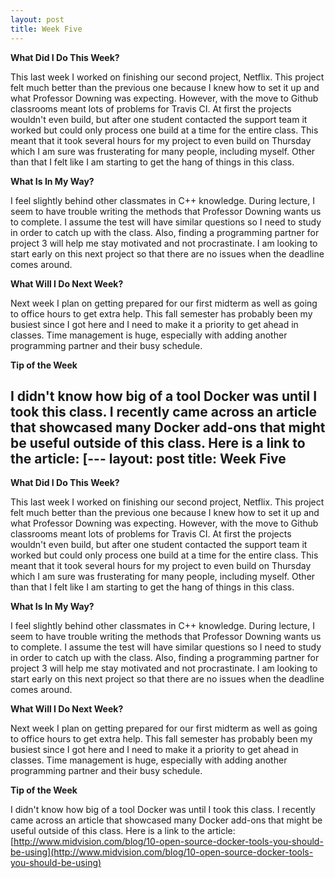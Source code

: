 ```yaml
---
layout: post
title: Week Five
---
```


**What Did I Do This Week?**

This last week I worked on finishing our second project, Netflix.  This project felt much better than the previous one because I knew how to set it up and what Professor Downing was expecting.  However, with the move to Github classrooms meant lots of problems for Travis CI.  At first the projects wouldn't even build, but after one student contacted the support team it worked but could only process one build at a time for the entire class.  This meant that it took several hours for my project to even build on Thursday which I am sure was frusterating for many people, including myself.  Other than that I felt like I am starting to get the hang of things in this class.

**What Is In My Way?**

I feel slightly behind other classmates in C++ knowledge.  During lecture, I seem to have trouble writing the methods that Professor Downing wants us to complete.  I assume the test will have similar questions so I need to study in order to catch up with the class.  Also, finding a programming partner for project 3 will help me stay motivated and not procrastinate.  I am looking to start early on this next project so that there are no issues when the deadline comes around.

**What Will I Do Next Week?**

Next week I plan on getting prepared for our first midterm as well as going to office hours to get extra help.  This fall semester has probably been my busiest since I got here and I need to make it a priority to get ahead in classes.  Time management is huge, especially with adding another programming partner and their busy schedule.

**Tip of the Week**

I didn't know how big of a tool Docker was until I took this class.  I recently came across an article that showcased many Docker add-ons that might be useful outside of this class.  Here is a link to the article: [---
layout: post
title: Week Five
---

**What Did I Do This Week?**

This last week I worked on finishing our second project, Netflix.  This project felt much better than the previous one because I knew how to set it up and what Professor Downing was expecting.  However, with the move to Github classrooms meant lots of problems for Travis CI.  At first the projects wouldn't even build, but after one student contacted the support team it worked but could only process one build at a time for the entire class.  This meant that it took several hours for my project to even build on Thursday which I am sure was frusterating for many people, including myself.  Other than that I felt like I am starting to get the hang of things in this class.

**What Is In My Way?**

I feel slightly behind other classmates in C++ knowledge.  During lecture, I seem to have trouble writing the methods that Professor Downing wants us to complete.  I assume the test will have similar questions so I need to study in order to catch up with the class.  Also, finding a programming partner for project 3 will help me stay motivated and not procrastinate.  I am looking to start early on this next project so that there are no issues when the deadline comes around.

**What Will I Do Next Week?**

Next week I plan on getting prepared for our first midterm as well as going to office hours to get extra help.  This fall semester has probably been my busiest since I got here and I need to make it a priority to get ahead in classes.  Time management is huge, especially with adding another programming partner and their busy schedule.

**Tip of the Week**

I didn't know how big of a tool Docker was until I took this class.  I recently came across an article that showcased many Docker add-ons that might be useful outside of this class.  Here is a link to the article: [http://www.midvision.com/blog/10-open-source-docker-tools-you-should-be-using](http://www.midvision.com/blog/10-open-source-docker-tools-you-should-be-using)
